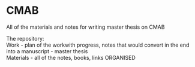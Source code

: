 # CMAB
All of the materials and notes for writing master thesis on CMAB 

The repository: \
Work - plan of the workwith progress, notes that would convert in the end into a manuscript - master thesis \
Materials - all of the notes, books, links ORGANISED 
